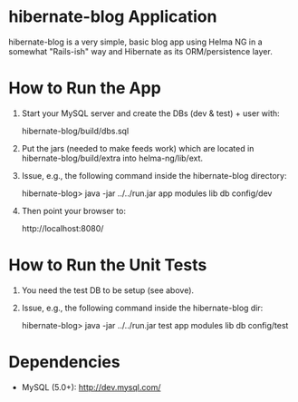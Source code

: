 hibernate-blog Application
===========================

hibernate-blog is a very simple, basic blog app using Helma NG in a
somewhat "Rails-ish" way and Hibernate as its ORM/persistence layer.


How to Run the App
==================

1. Start your MySQL server and create the DBs (dev & test) + user with:

   hibernate-blog/build/dbs.sql

2. Put the jars (needed to make feeds work) which are located in
   hibernate-blog/build/extra into helma-ng/lib/ext.

3. Issue, e.g., the following command inside the hibernate-blog directory:

   hibernate-blog> java -jar ../../run.jar app modules lib db config/dev

4. Then point your browser to:

   http://localhost:8080/


How to Run the Unit Tests
=========================

1. You need the test DB to be setup (see above).

2. Issue, e.g., the following command inside the hibernate-blog dir:

   hibernate-blog> java -jar ../../run.jar test app modules lib db config/test


Dependencies
============

* MySQL (5.0+): http://dev.mysql.com/